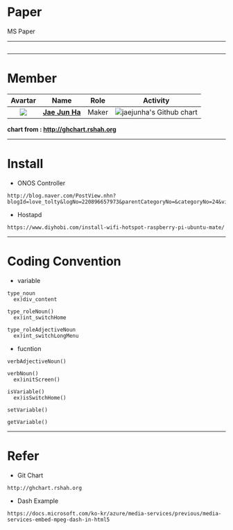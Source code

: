 # Paper  

MS Paper

---
<img src="">  

---

# Member  

|                           Avartar                            |                             Name                             | Role  |                           Activity                           |
| :----------------------------------------------------------: | :----------------------------------------------------------: | :---: | :----------------------------------------------------------: |
| <img src="https://avatars1.githubusercontent.com/u/7951335?v=4&s=100"> | <a href = "https://github.com/jaejunha"> **Jae Jun Ha** </a> | Maker | <img src="http://ghchart.rshah.org/jaejunha" alt="jaejunha's Github chart" /> |

 **chart from : http://ghchart.rshah.org**  

---

# Install  

- ONOS Controller  
```
http://blog.naver.com/PostView.nhn?blogId=love_tolty&logNo=220896657973&parentCategoryNo=&categoryNo=24&viewDate=&isShowPopularPosts=false&from=postView
```
- Hostapd
```
https://www.diyhobi.com/install-wifi-hotspot-raspberry-pi-ubuntu-mate/
```

---

# Coding Convention  
- variable  
```
type_noun
  ex)div_content
  
type_roleNoun()
  ex)int_switchHome
  
type_roleAdjectiveNoun
  ex)int_switchLongMenu
```
- fucntion  
```
verbAdjectiveNoun()

verbNoun()
  ex)initScreen()

isVariable()
  ex)isSwitchHome()
  
setVariable()

getVariable()
```

---

# Refer  
- Git Chart  
```
http://ghchart.rshah.org  
```
- Dash Example
```
https://docs.microsoft.com/ko-kr/azure/media-services/previous/media-services-embed-mpeg-dash-in-html5 
```